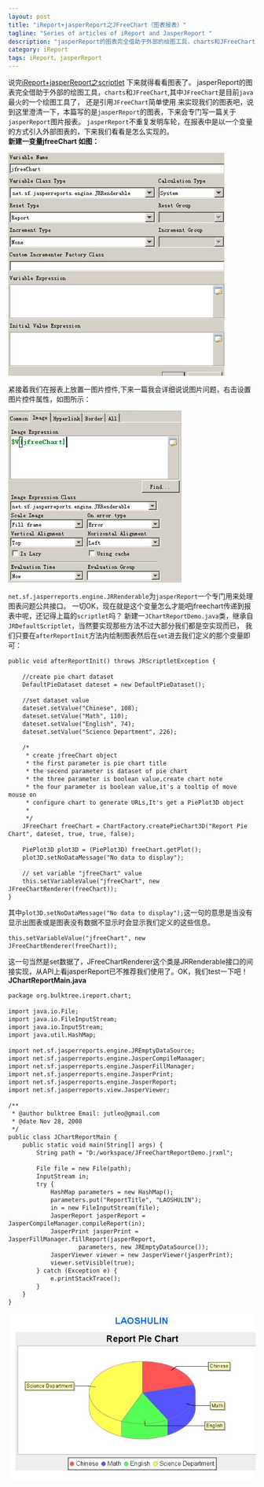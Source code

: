 ```yaml
---
layout: post
title: "iReport+jasperReport之JFreeChart（图表报表）"
tagline: "Series of articles of iReport and JasperReport "
description: "jasperReport的图表完全借助于外部的绘图工具，charts和JFreeChart,其中JFreeChart是目前java最火的一个绘图工具了，还是引用JFreeChart简单使用 来实现我们的图表吧"
category: iReport
tags: iReport、jasperReport
---
```


说完[iReport+jasperReport之scriptlet](http://jutleo.github.io/2013/05/03/iReport-jasperReport-08/) 下来就得看看图表了。
jasperReport的图表完全借助于外部的绘图工具，`charts`和`JFreeChart`,其中`JFreeChart`是目前`java`最火的一个绘图工具了，
还是引用`JFreeChart`简单使用 来实现我们的图表吧，说到这里澄清一下，本篇写的是`jasperReport`的图表，下来会专门写一篇关于`jasperReport`图片报表。
`jasperReport`不重复发明车轮，在报表中是以一个变量的方式引入外部图表的，下来我们看看是怎么实现的。  
 **新建一变量jfreeChart 如图：**  

 ![显示效果](/static/img/20130502005.jpg) 

紧接着我们在报表上放置一图片控件,下来一篇我会详细说说图片问题，右击设置图片控件属性，如图所示：  

 ![显示效果](/static/img/20130502006.jpg) 
 
`net.sf.jasperreports.engine.JRRenderable`为`jasperReport`一个专门用来处理图表问题公共接口。
一切OK，现在就是这个变量怎么才能吧jfreechart传递到报表中呢，还记得上篇的`scriptlet`吗？
新建一`JChartReportDemo.java`类，继承自`JRDefaultScriptlet`，当然要实现那些方法不过大部分我们都是空实现而已，
我们只要在`afterReportInit`方法内绘制图表然后在`set`进去我们定义的那个变量即可：  
	
	public void afterReportInit() throws JRScriptletException {
        
        //create pie chart dataset
        DefaultPieDataset dateset = new DefaultPieDataset();

        //set dataset value
        dateset.setValue("Chinese", 108);
        dateset.setValue("Math", 110);
        dateset.setValue("English", 74);
        dateset.setValue("Science Department", 226);
        
        /*
         * create jfreeChart object
         * the first parameter is pie chart title
         * the secend parameter is dataset of pie chart
         * the three parameter is boolean value,create chart note
         * the four parameter is boolean value,it's a tooltip of move mouse on
         * configure chart to generate URLs,It's get a PiePlot3D object
         * 
         */
        JFreeChart freeChart = ChartFactory.createPieChart3D("Report Pie Chart", dateset, true, true, false);
        
        PiePlot3D plot3D = (PiePlot3D) freeChart.getPlot();
        plot3D.setNoDataMessage("No data to display");
        
        // set variable "jfreeChart" value
        this.setVariableValue("jfreeChart", new JFreeChartRenderer(freeChart));
    }
	
其中`plot3D.setNoDataMessage("No data to display");`这一句的意思是当没有显示出图表或是图表没有数据不显示时会显示我们定义的这些信息。  
	
	this.setVariableValue("jfreeChart", new JFreeChartRenderer(freeChart));
	
这一句当然是set数据了，JFreeChartRenderer这个类是JRRenderable接口的间接实现，从API上看jasperReport已不推荐我们使用了。OK，我们test一下吧！  
**JChartReportMain.java**  
	
	package org.bulktree.ireport.chart;

	import java.io.File;
	import java.io.FileInputStream;
	import java.io.InputStream;
	import java.util.HashMap;

	import net.sf.jasperreports.engine.JREmptyDataSource;
	import net.sf.jasperreports.engine.JasperCompileManager;
	import net.sf.jasperreports.engine.JasperFillManager;
	import net.sf.jasperreports.engine.JasperPrint;
	import net.sf.jasperreports.engine.JasperReport;
	import net.sf.jasperreports.view.JasperViewer;

	/**
	 * @author bulktree Email: jutleo@gmail.com
	 * @date Nov 28, 2008
	 */
	public class JChartReportMain {
		public static void main(String[] args) {
			String path = "D:/workspace/JFreeChartReportDemo.jrxml";

			File file = new File(path);
			InputStream in;
			try {
				HashMap parameters = new HashMap();
				parameters.put("ReportTitle", "LAOSHULIN");
				in = new FileInputStream(file);
				JasperReport jasperReport = JasperCompileManager.compileReport(in);
				JasperPrint jasperPrint = JasperFillManager.fillReport(jasperReport,
						parameters, new JREmptyDataSource());
				JasperViewer viewer = new JasperViewer(jasperPrint);
				viewer.setVisible(true);
			} catch (Exception e) {
				e.printStackTrace();
			}
		}
	}
	
![显示效果](/static/img/20130502007.jpg) 